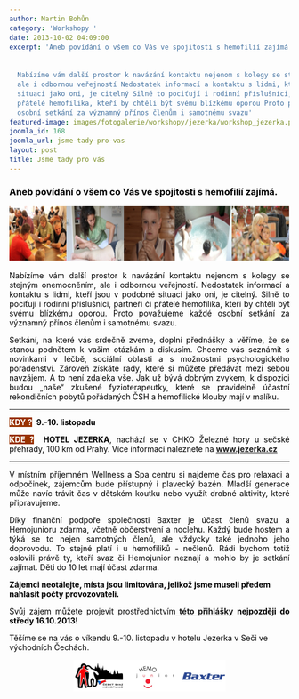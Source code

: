 ```yaml
---
author: Martin Bohůn
category: 'Workshopy '
date: 2013-10-02 04:09:00
excerpt: 'Aneb povídání o všem co Vás ve spojitosti s hemofilií zajímá


  Nabízíme vám další prostor k navázání kontaktu nejenom s kolegy se stejným onemocněním,
  ale i odbornou veřejností Nedostatek informací a kontaktu s lidmi, kteří jsou v podobné
  situaci jako oni, je citelný Silně to pociťují i rodinní příslušníci, partneři či
  přátelé hemofilika, kteří by chtěli být svému blízkému oporou Proto považujeme každé
  osobní setkání za významný přínos členům i samotnému svazu'
featured-image: images/fotogalerie/workshopy/jezerka/workshop_jezerka.png
joomla_id: 168
joomla_url: jsme-tady-pro-vas
layout: post
title: Jsme tady pro vás
---
```


<h3 style="text-align: left;"><span style="color: #000000;">Aneb povídání o všem co Vás ve spojitosti s hemofilií zajímá.</span></h3>
<p><img src="images/fotogalerie/workshopy/jezerka/workshop_jezerka.png" border="0" alt="" width="705" height="99" /></p>
<p style="text-align: justify;"><span style="color: #000000;">Nabízíme vám další prostor k navázání kontaktu nejenom s kolegy se stejným onemocněním, ale i odbornou veřejností. <span style="color: #000000;">Nedostatek informací a kontaktu s lidmi, kteří jsou v podobné situaci jako oni, je citelný. Silně to pociťují i rodinní příslušníci, partneři či přátelé hemofilika, kteří by chtěli být svému blízkému oporou. Proto považujeme každé osobní setkání za významný přínos členům i samotnému svazu.</span><br /></span></p>

<p style="text-align: justify;"><span style="color: #000000;">Setkání, na které vás srdečně zveme, doplní přednášky a věříme, že se stanou podnětem k vašim otázkám a diskusím. Chceme vás seznámit s novinkami v léčbě, sociální oblasti a s možnostmi psychologického poradenství. Zároveň získáte rady, které si můžete předávat mezi sebou navzájem. A to není zdaleka vše. Jak už bývá dobrým zvykem, k dispozici budou „naše“ zkušené fyzioterapeutky, které se pravidelně účastní rekondičních pobytů pořádaných ČSH a hemofilické klouby mají v malíku. <br /></span></p>
<hr />
<p style="text-align: justify;"><strong><span style="color: #ffffff; background-color: #993300;">KDY ?</span></strong>  <span style="color: #000000;"><strong>9.-10. listopadu</strong></span></p>
<p style="text-align: justify;"><span style="color: #000000;"><strong><span style="background-color: #993300; color: #ffffff;">KDE ?</span></strong>  <strong>HOTEL JEZERKA</strong>, <span style="color: #000000;">nachází se v CHKO Železné hory u sečské přehrady, 100 km od Prahy. Více informací naleznete na </span><span style="color: #000000;"><strong><a href="http://www.jezerka.cz/" target="_blank" title="Hotel Jezerka">www.jezerka.cz</a></strong></span><br /></span></p>
<hr />
<p style="text-align: justify;"><span style="color: #000000;">V místním příjemném Wellness a Spa centru si najdeme čas pro relaxaci a odpočinek, zájemcům bude přístupný i plavecký bazén. Mladší generace může navíc trávit čas v dětském koutku nebo využít drobné aktivity, které připravujeme.</span></p>
<p style="text-align: justify;"><span style="color: #000000;">Díky finanční podpoře společnosti Baxter je účast členů svazu a Hemojunioru zdarma, včetně občerstvení a noclehu. Každý bude hostem a týká se to nejen samotných členů, ale vždycky také jednoho jeho doprovodu. To stejné platí i u hemofiliků - nečlenů. Rádi bychom totiž oslovili právě ty, kteří svaz či Hemojunior neznají a mohlo by je setkání zajímat. Děti do 10 let mají účast zdarma.</span></p>
<p><strong><span style="color: #000000;"><span class="note">Zájemci neotálejte, místa jsou limitována, jelikož jsme museli předem nahlásit počty provozovateli.</span></span></strong></p>
<p style="text-align: justify;"><span style="color: #000000;">Svůj zájem můžete projevit prostřednictvím<strong><a href="index.php/cs/?option=com_chronoforms&amp;chronoform=Deadline"> této přihlášky</a> nejpozději do středy 16.10.2013!<br /></strong></span></p>
<p><span style="color: #000000;">Těšíme se na vás o víkendu 9.-10. listopadu v hotelu Jezerka v Seči ve východních Čechách.</span></p>
<p style="text-align: center;"><img src="images/fotogalerie/workshopy/jezerka/loga_jezerka.png" border="0" alt="" /></p>